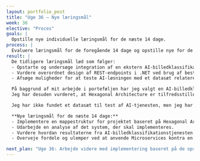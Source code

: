 ```yaml
---
layout: portfolio_post
title: "Uge 36 – Nye læringsmål"
week: 36
elective: "Proces"
goals: |
  Opstille nye individuelle læringsmål for de næste 14 dage.
process: |
  Evaluere læringsmål for de foregående 14 dage og opstille nye for de kommende 14 dage. 
result: |
  De tidligere læringsmål lød som følger:  
  - Opstarte og undersøge integration af en ekstern AI-billedklassifikationstjeneste samt vurdere dens fordele og ulemper.  
  - Vurdere overordnet design af REST-endpoints i .NET ved brug af best practices, som kan tilgås af mobilapp og microservices.  
  - Afsøge muligheder for at teste AI-løsningen med et datasæt relateret til problemstillingen, for at kunne identificere styrker og svagheder.  

  På baggrund af mit arbejde i porteføljen har jeg valgt en AI-billedklassifikationstjeneste.  
  Jeg har desuden vurderet, at Hexagonal Architecture er tilfredsstillende i forhold til de krav, jeg har til applikationen, og dette bliver derfor det overordnede design for programmet.  

  Jeg har ikke fundet et datasæt til test af AI-tjenesten, men jeg har benyttet tjenestens egen mulighed for test, hvor jeg analyserede en legetøjsgravemaskine. Her kunne jeg se, hvilket JSON-output tjenesten returnerede.  

  **Nye læringsmål for de næste 14 dage:**  
  - Implementere en mappestruktur for projektet baseret på Hexagonal Architecture.  
  - Udarbejde en analyse af det system, der skal implementeres.  
  - Vurdere hvordan resultaterne fra AI-billedklassifikationstjenesten skal behandles og vægtes i en samlet vurdering.  
  - Overveje fordele og ulemper ved at anvende Microservices kontra en monolitisk arkitektur.  

next_plan: "Uge 36: Arbejde videre med implementering baseret på de opstillede læringsmål."
---
```

